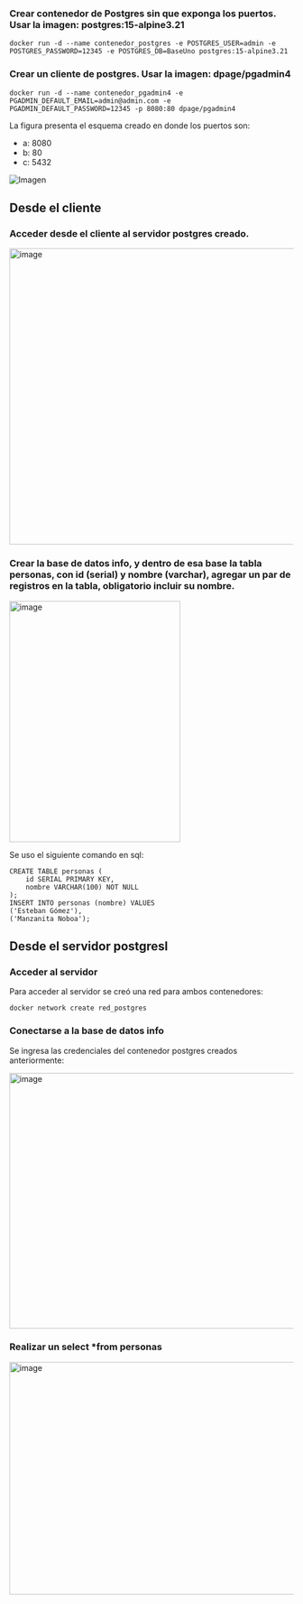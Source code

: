 ### Crear contenedor de Postgres sin que exponga los puertos. Usar la imagen: postgres:15-alpine3.21
```
docker run -d --name contenedor_postgres -e POSTGRES_USER=admin -e POSTGRES_PASSWORD=12345 -e POSTGRES_DB=BaseUno postgres:15-alpine3.21
```

### Crear un cliente de postgres. Usar la imagen: dpage/pgadmin4

```
docker run -d --name contenedor_pgadmin4 -e PGADMIN_DEFAULT_EMAIL=admin@admin.com -e PGADMIN_DEFAULT_PASSWORD=12345 -p 8080:80 dpage/pgadmin4
```

La figura presenta el esquema creado en donde los puertos son:
- a: 8080
- b: 80
- c: 5432

![Imagen](esquema-2-ejercicio.PNG)

## Desde el cliente
### Acceder desde el cliente al servidor postgres creado.
<img width="1599" height="525" alt="image" src="https://github.com/user-attachments/assets/20c55544-2714-4b4c-89ac-7b3ec5830f18" />

### Crear la base de datos info, y dentro de esa base la tabla personas, con id (serial) y nombre (varchar), agregar un par de registros en la tabla, obligatorio incluir su nombre.
<img width="303" height="427" alt="image" src="https://github.com/user-attachments/assets/a9f14dba-e302-48ac-8ec0-08790ef7d907" />

Se uso el siguiente comando en sql:
```
CREATE TABLE personas (
    id SERIAL PRIMARY KEY,
    nombre VARCHAR(100) NOT NULL
);
INSERT INTO personas (nombre) VALUES 
('Esteban Gómez'),
('Manzanita Noboa');
```

## Desde el servidor postgresl
### Acceder al servidor
Para acceder al servidor se creó una red para ambos contenedores:
```
docker network create red_postgres
```
### Conectarse a la base de datos info
Se ingresa las credenciales del contenedor postgres creados anteriormente:

<img width="728" height="453" alt="image" src="https://github.com/user-attachments/assets/153499b8-d895-475c-9111-85aa64600ce4" />

### Realizar un select *from personas

<img width="1251" height="412" alt="image" src="https://github.com/user-attachments/assets/b89f866a-6825-4339-82da-be5fb17373ec" />

